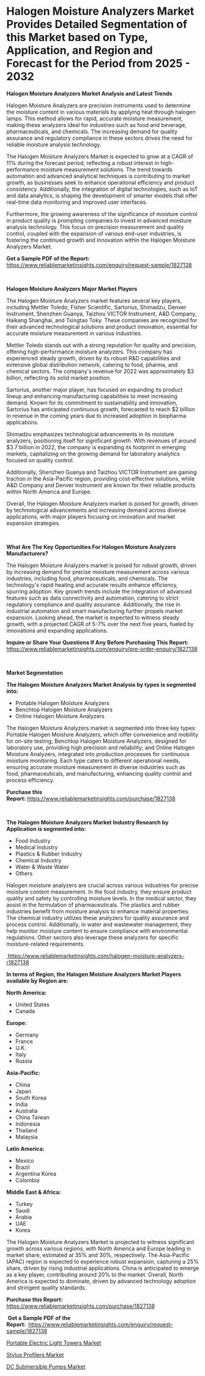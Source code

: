 <p><h1>Halogen Moisture Analyzers Market Provides Detailed Segmentation of this Market based on Type, Application, and Region and Forecast for the Period from 2025 - 2032</h1></p><p><strong>Halogen Moisture Analyzers Market Analysis and Latest Trends</strong></p>
<p><p>Halogen Moisture Analyzers are precision instruments used to determine the moisture content in various materials by applying heat through halogen lamps. This method allows for rapid, accurate moisture measurement, making these analyzers ideal for industries such as food and beverage, pharmaceuticals, and chemicals. The increasing demand for quality assurance and regulatory compliance in these sectors drives the need for reliable moisture analysis technology.</p><p>The Halogen Moisture Analyzers Market is expected to grow at a CAGR of 11% during the forecast period, reflecting a robust interest in high-performance moisture measurement solutions. The trend towards automation and advanced analytical techniques is contributing to market growth, as businesses seek to enhance operational efficiency and product consistency. Additionally, the integration of digital technologies, such as IoT and data analytics, is shaping the development of smarter models that offer real-time data monitoring and improved user interfaces.</p><p>Furthermore, the growing awareness of the significance of moisture control in product quality is prompting companies to invest in advanced moisture analysis technology. This focus on precision measurement and quality control, coupled with the expansion of various end-user industries, is fostering the continued growth and innovation within the Halogen Moisture Analyzers Market.</p></p>
<p><strong>Get a Sample PDF of the Report:&nbsp;</strong> <a href="https://www.reliablemarketinsights.com/enquiry/request-sample/1827138?utm_campaign=2185&utm_medium=2&utm_source=Github&utm_content=ia&utm_term=11042025&utm_id=halogen-moisture-analyzers">https://www.reliablemarketinsights.com/enquiry/request-sample/1827138</a></p>
<p>&nbsp;</p>
<p><strong>Halogen Moisture Analyzers Major Market Players</strong></p>
<p><p>The Halogen Moisture Analyzers market features several key players, including Mettler Toledo, Fisher Scientific, Sartorius, Shimadzu, Denver Instrument, Shenzhen Guanya, Taizhou VICTOR Instrument, A&D Company, Haikang Shanghai, and Tsingtao Toky. These companies are recognized for their advanced technological solutions and product innovation, essential for accurate moisture measurement in various industries.</p><p>Mettler Toledo stands out with a strong reputation for quality and precision, offering high-performance moisture analyzers. This company has experienced steady growth, driven by its robust R&D capabilities and extensive global distribution network, catering to food, pharma, and chemical sectors. The company's revenue for 2022 was approximately $3 billion, reflecting its solid market position.</p><p>Sartorius, another major player, has focused on expanding its product lineup and enhancing manufacturing capabilities to meet increasing demand. Known for its commitment to sustainability and innovation, Sartorius has anticipated continuous growth, forecasted to reach $2 billion in revenue in the coming years due to increased adoption in biopharma applications.</p><p>Shimadzu emphasizes technological advancements in its moisture analyzers, positioning itself for significant growth. With revenues of around $3.7 billion in 2022, the company is expanding its footprint in emerging markets, capitalizing on the growing demand for laboratory analytics focused on quality control.</p><p>Additionally, Shenzhen Guanya and Taizhou VICTOR Instrument are gaining traction in the Asia-Pacific region, providing cost-effective solutions, while A&D Company and Denver Instrument are known for their reliable products within North America and Europe. </p><p>Overall, the Halogen Moisture Analyzers market is poised for growth, driven by technological advancements and increasing demand across diverse applications, with major players focusing on innovation and market expansion strategies.</p></p>
<p>&nbsp;</p>
<p><strong>What Are The Key Opportunities For Halogen Moisture Analyzers Manufacturers?</strong></p>
<p><p>The Halogen Moisture Analyzers market is poised for robust growth, driven by increasing demand for precise moisture measurement across various industries, including food, pharmaceuticals, and chemicals. The technology's rapid heating and accurate results enhance efficiency, spurring adoption. Key growth trends include the integration of advanced features such as data connectivity and automation, catering to strict regulatory compliance and quality assurance. Additionally, the rise in industrial automation and smart manufacturing further propels market expansion. Looking ahead, the market is expected to witness steady growth, with a projected CAGR of 5-7% over the next five years, fueled by innovations and expanding applications.</p></p>
<p><strong>Inquire or Share Your Questions If Any Before Purchasing This Report:</strong> <a href="https://www.reliablemarketinsights.com/enquiry/pre-order-enquiry/1827138?utm_campaign=2185&utm_medium=2&utm_source=Github&utm_content=ia&utm_term=11042025&utm_id=halogen-moisture-analyzers">https://www.reliablemarketinsights.com/enquiry/pre-order-enquiry/1827138</a></p>
<p>&nbsp;</p>
<p><strong>Market Segmentation</strong></p>
<p><strong>The Halogen Moisture Analyzers Market Analysis by types is segmented into:</strong></p>
<p><ul><li>Protable Halogen Moisture Analyzers</li><li>Benchtop Halogen Moisture Analyzers</li><li>Online Halogen Moisture Analyzers</li></ul></p>
<p><p>The Halogen Moisture Analyzers market is segmented into three key types: Portable Halogen Moisture Analyzers, which offer convenience and mobility for on-site testing; Benchtop Halogen Moisture Analyzers, designed for laboratory use, providing high precision and reliability; and Online Halogen Moisture Analyzers, integrated into production processes for continuous moisture monitoring. Each type caters to different operational needs, ensuring accurate moisture measurement in diverse industries such as food, pharmaceuticals, and manufacturing, enhancing quality control and process efficiency.</p></p>
<p><strong>Purchase this Report:&nbsp;</strong><a href="https://www.reliablemarketinsights.com/purchase/1827138?utm_campaign=2185&utm_medium=2&utm_source=Github&utm_content=ia&utm_term=11042025&utm_id=halogen-moisture-analyzers">https://www.reliablemarketinsights.com/purchase/1827138</a></p>
<p>&nbsp;</p>
<p><strong>The Halogen Moisture Analyzers Market Industry Research by Application is segmented into:</strong></p>
<p><ul><li>Food Industry</li><li>Medical Industry</li><li>Plastics & Rubber Industry</li><li>Chemical Industry</li><li>Water & Waste Water</li><li>Others</li></ul></p>
<p><p>Halogen moisture analyzers are crucial across various industries for precise moisture content measurement. In the food industry, they ensure product quality and safety by controlling moisture levels. In the medical sector, they assist in the formulation of pharmaceuticals. The plastics and rubber industries benefit from moisture analysis to enhance material properties. The chemical industry utilizes these analyzers for quality assurance and process control. Additionally, in water and wastewater management, they help monitor moisture content to ensure compliance with environmental regulations. Other sectors also leverage these analyzers for specific moisture-related requirements.</p></p>
<p><a href="https://www.reliablemarketinsights.com/halogen-moisture-analyzers-r1827138?utm_campaign=2185&utm_medium=2&utm_source=Github&utm_content=ia&utm_term=11042025&utm_id=halogen-moisture-analyzers">&nbsp;https://www.reliablemarketinsights.com/halogen-moisture-analyzers-r1827138</a></p>
<p><strong>In terms of Region, the Halogen Moisture Analyzers Market Players available by Region are:</strong></p>
<p>
    <p> <strong> North America: </strong>
        <ul>
            <li>United States</li>
            <li>Canada</li>
        </ul>
        </p> 
    <p> <strong> Europe: </strong>
        <ul>
            <li>Germany</li>
            <li>France</li>
            <li>U.K.</li>
            <li>Italy</li>
            <li>Russia</li>
        </ul>
        </p> 
    <p> <strong> Asia-Pacific: </strong>
        <ul>
            <li>China</li>
            <li>Japan</li>
            <li>South Korea</li>
            <li>India</li>
            <li>Australia</li>
            <li>China Taiwan</li>
            <li>Indonesia</li>
            <li>Thailand</li>
            <li>Malaysia</li>
        </ul>
        </p> 
    <p> <strong> Latin America: </strong>
        <ul>
            <li>Mexico</li>
            <li>Brazil</li>
            <li>Argentina Korea</li>
            <li>Colombia</li>
        </ul>
        </p> 
    <p> <strong> Middle East & Africa: </strong>
        <ul>
            <li>Turkey</li>
            <li>Saudi</li>
            <li>Arabia</li>
            <li>UAE</li>
            <li>Korea</li>
        </ul>
    </p>
    </p>
<p><p>The Halogen Moisture Analyzers Market is projected to witness significant growth across various regions, with North America and Europe leading in market share, estimated at 35% and 30%, respectively. The Asia-Pacific (APAC) region is expected to experience robust expansion, capturing a 25% share, driven by rising industrial applications. China is anticipated to emerge as a key player, contributing around 20% to the market. Overall, North America is expected to dominate, driven by advanced technology adoption and stringent quality standards.</p></p>
<p><strong>Purchase this Report: </strong><a href="https://www.reliablemarketinsights.com/purchase/1827138?utm_campaign=2185&utm_medium=2&utm_source=Github&utm_content=ia&utm_term=11042025&utm_id=halogen-moisture-analyzers">https://www.reliablemarketinsights.com/purchase/1827138</a></p>
<p>&nbsp;<strong>Get a Sample PDF of the Report:&nbsp;&nbsp;</strong><a href="https://www.reliablemarketinsights.com/enquiry/request-sample/1827138?utm_campaign=2185&utm_medium=2&utm_source=Github&utm_content=ia&utm_term=11042025&utm_id=halogen-moisture-analyzers">https://www.reliablemarketinsights.com/enquiry/request-sample/1827138</a></p>
<p><strong></strong></p>
<p><p><a href="https://github.com/vasosblenksk/Market-Research-Report-List-1/blob/main/portable-electric-light-towers-market.md?utm_campaign=2185&utm_medium=2&utm_source=Github&utm_content=ia&utm_term=11042025&utm_id=halogen-moisture-analyzers">Portable Electric Light Towers Market</a></p><p><a href="https://github.com/merzafairy04/Market-Research-Report-List-1/blob/main/stylus-profilers-market.md?utm_campaign=2185&utm_medium=2&utm_source=Github&utm_content=ia&utm_term=11042025&utm_id=halogen-moisture-analyzers">Stylus Profilers Market</a></p><p><a href="https://github.com/ifsahvadenah/Market-Research-Report-List-1/blob/main/dc-submersible-pumps-market.md?utm_campaign=2185&utm_medium=2&utm_source=Github&utm_content=ia&utm_term=11042025&utm_id=halogen-moisture-analyzers">DC Submersible Pumps Market</a></p></p>